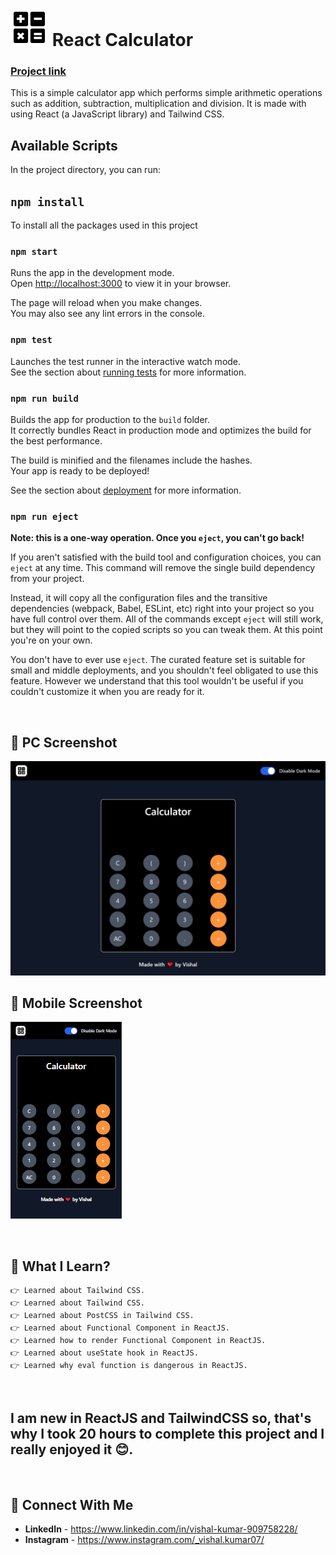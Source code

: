 # ![Logo](src/images/logo.svg)  React Calculator
### [Project link](https://arithmatic-calculator.netlify.app)

This is a simple calculator app which performs simple arithmetic operations such as addition, subtraction, multiplication and division. It is made with using React (a JavaScript library) and Tailwind CSS.

## Available Scripts

In the project directory, you can run:

## `npm install`
To install all the packages used in this project

### `npm start`

Runs the app in the development mode.\
Open [http://localhost:3000](http://localhost:3000) to view it in your browser.

The page will reload when you make changes.\
You may also see any lint errors in the console.

### `npm test`

Launches the test runner in the interactive watch mode.\
See the section about [running tests](https://facebook.github.io/create-react-app/docs/running-tests) for more information.

### `npm run build`

Builds the app for production to the `build` folder.\
It correctly bundles React in production mode and optimizes the build for the best performance.

The build is minified and the filenames include the hashes.\
Your app is ready to be deployed!

See the section about [deployment](https://facebook.github.io/create-react-app/docs/deployment) for more information.

### `npm run eject`

**Note: this is a one-way operation. Once you `eject`, you can't go back!**

If you aren't satisfied with the build tool and configuration choices, you can `eject` at any time. This command will remove the single build dependency from your project.

Instead, it will copy all the configuration files and the transitive dependencies (webpack, Babel, ESLint, etc) right into your project so you have full control over them. All of the commands except `eject` will still work, but they will point to the copied scripts so you can tweak them. At this point you're on your own.

You don't have to ever use `eject`. The curated feature set is suitable for small and middle deployments, and you shouldn't feel obligated to use this feature. However we understand that this tool wouldn't be useful if you couldn't customize it when you are ready for it.

<br>

## 📌 PC Screenshot
![pc-screenshot](./screenshots/pc-screenshot.png "PC Screenshot")

## 📌 Mobile Screenshot
![mobile-screenshot](./screenshots/mobile-screenshot.png "Moblie Screenshot")

<br>

## 📌 What I Learn?

    👉 Learned about Tailwind CSS.
    👉 Learned about Tailwind CSS.
    👉 Learned about PostCSS in Tailwind CSS.
    👉 Learned about Functional Component in ReactJS.
    👉 Learned how to render Functional Component in ReactJS.
    👉 Learned about useState hook in ReactJS.
    👉 Learned why eval function is dangerous in ReactJS.

<br>

## I am new in ReactJS and TailwindCSS so, that's why I took 20 hours to complete this project and I really enjoyed it 😊.

<br>

## 💬 Connect With Me

- **LinkedIn** - https://www.linkedin.com/in/vishal-kumar-909758228/
- **Instagram** - https://www.instagram.com/_vishal.kumar07/
